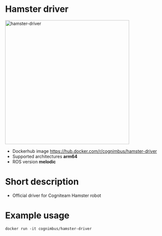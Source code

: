 # Hamster driver

<img src="./hamster-driver/nimbusc.png" alt="hamster-driver" width="400"/>

* Dockerhub image https://hub.docker.com/r/cognimbus/hamster-driver
* Supported architectures <b>arm64</b>
* ROS version <b>melodic</b>

# Short description
* Official driver for Cogniteam Hamster robot

# Example usage
```
docker run -it cognimbus/hamster-driver
```


